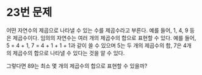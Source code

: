 # 23번 문제

어떤 자연수의 제곱으로 나타낼 수 있는 수를 제곱수라고 부른다. 예를 들어, 1, 4, 9 등은 제곱수이다. 임의의 자연수는 여러 개의 제곱수의 합으로 표현할 수 있다. 예를 들어, 5 = 4 + 1, 7 = 4 + 1 + 1 + 1과 같이 쓸 수 있으며 5는 두 개의 제곱수의 합, 7은 4개의 제곱수의 합으로 나타낼 수 있다는 것을 알 수 있다.

그렇다면 89는 최소 몇 개의 제곱수의 합으로 표현할 수 있을까?
